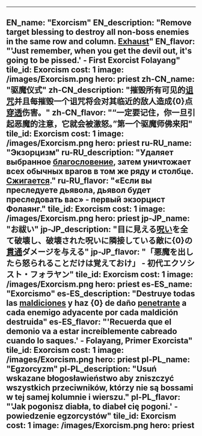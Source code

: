 ---

EN_name: "Exorcism"
EN_description: "Remove target blessing to destroy all non-boss enemies in the same row and column. <u>Exhaust</u>"
EN_flavor: "'Just remember, when you get the devil out, it's going to be pissed.' - First Exorcist Folayang"
tile_id: Exorcism
cost: 1
image: /images/Exorcism.png
hero: priest
zh-CN_name: "驱魔仪式"
zh-CN_description: "摧毁所有可见的<u>诅咒</u>并且每摧毁一个诅咒将会对其临近的敌人造成{0}点<u>穿透</u>伤害。"
zh-CN_flavor: "“一定要记住，你一旦引起恶魔的注意，它就会被激怒。”第一个驱魔师佛来阳"
tile_id: Exorcism
cost: 1
image: /images/Exorcism.png
hero: priest
ru-RU_name: "Экзорцизм"
ru-RU_description: "Удаляет выбранное <u>благословение</u>, затем уничтожает всех обычных врагов в том же ряду и столбце. <u>Сжигается</u>."
ru-RU_flavor: "«Если вы преследуете дьявола, дьявол будет преследовать вас» - первый экзорцист Фолаянг."
tile_id: Exorcism
cost: 1
image: /images/Exorcism.png
hero: priest
jp-JP_name: "お祓い"
jp-JP_description: "目に見える<u>呪い</u>を全て破壊し、破壊された呪いに隣接している敵に{0}の<u>貫通</u>ダメージを与える"
jp-JP_flavor: "「悪魔を出したら怒られることだけは覚えておけ」 - 初代エクソシスト・フォラヤン"
tile_id: Exorcism
cost: 1
image: /images/Exorcism.png
hero: priest
es-ES_name: "Exorcismo"
es-ES_description: "Destruye todas las <u>maldiciones</u> y haz {0} de daño <u>penetrante</u> a cada enemigo adyacente por cada maldición destruida"
es-ES_flavor: "'Recuerda que el demonio va a estar increíblemente cabreado cuando lo saques.' - Folayang, Primer Exorcista"
tile_id: Exorcism
cost: 1
image: /images/Exorcism.png
hero: priest
pl-PL_name: "Egzorcyzm"
pl-PL_description: "Usuń wskazane błogosławieństwo aby zniszczyć wszystkich przeciwników, którzy nie są bossami w tej samej kolumnie i wierszu."
pl-PL_flavor: "'Jak pogonisz diabła, to diabeł cię pogoni.' - powiedzenie egzorcystów"
tile_id: Exorcism
cost: 1
image: /images/Exorcism.png
hero: priest
---